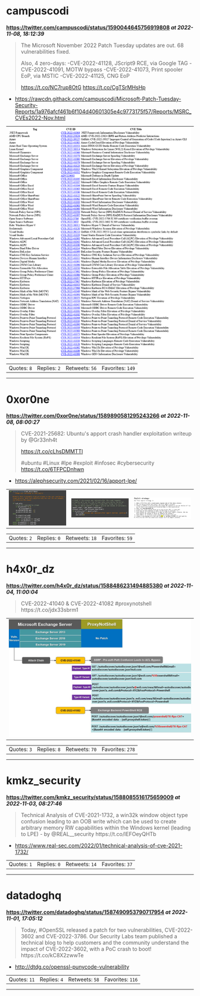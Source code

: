 # campuscodi
**https://twitter.com/campuscodi/status/1590044645756919808 _at 2022-11-08, 18:12:39_**
<blockquote>
The Microsoft November 2022 Patch Tuesday updates are out. 68 vulnerabilities fixed.

Also, 4 zero-days:
-CVE-2022-41128, JScript9 RCE, via Google TAG
-CVE-2022-41091, MOTW bypass
-CVE-2022-41073, Print spooler EoP, via MSTIC
-CVE-2022-41125, CNG EoP

https://t.co/NC7rup8OtG https://t.co/CgTSrMHsHp
</blockquote>

* https://rawcdn.githack.com/campuscodi/Microsoft-Patch-Tuesday-Security-Reports/1a976afcf461b6f104d40601305e4c9773175f57/Reports/MSRC_CVEs2022-Nov.html

<table><tr>
<td><img src="pictures/6af24583bf0142c4474f1a02cef02ddc4c3b784f8eb8381d94b4c66392471ef6.jpg" alt="6af24583bf0142c4474f1a02cef02ddc4c3b784f8eb8381d94b4c66392471ef6.jpg"></td>
</table></tr>
<table><tr>
<td>Quotes: <code>8</code></td>
<td>Replies: <code>2</code></td>
<td>Retweets: <code>56</code></td>
<td>Favorites: <code>149</code></td>
</tr></table>

---

# 0xor0ne
**https://twitter.com/0xor0ne/status/1589890581295243266 _at 2022-11-08, 08:00:27_**
<blockquote>
CVE-2021-25682: Ubuntu's apport crash handler exploitation writeup by @Gr33nh4t 

https://t.co/cLhsDMMTTl 

#ubuntu #Linux #lpe #exploit #infosec #cybersecurity https://t.co/6TFPCDnhwn
</blockquote>

* https://alephsecurity.com/2021/02/16/apport-lpe/

<table><tr>
<td><img src="pictures/3c3d171b112ecc4132af309b1bbd79044c1f4f0a6732b7c0bbce5e0e873ea1d2.jpg" alt="3c3d171b112ecc4132af309b1bbd79044c1f4f0a6732b7c0bbce5e0e873ea1d2.jpg"></td>
<td><img src="pictures/060188e3fdf6ee3cf8a0ebb826d3b5a85ae9af97bfd7c4db8808e55dc82a7695.jpg" alt="060188e3fdf6ee3cf8a0ebb826d3b5a85ae9af97bfd7c4db8808e55dc82a7695.jpg"></td>
<td><img src="pictures/1de2bd3c6bf94cea2be6e1ac33a442f22f01be3fac9aea88aed8402291d5ee32.jpg" alt="1de2bd3c6bf94cea2be6e1ac33a442f22f01be3fac9aea88aed8402291d5ee32.jpg"></td>
</table></tr>
<table><tr>
<td>Quotes: <code>2</code></td>
<td>Replies: <code>0</code></td>
<td>Retweets: <code>18</code></td>
<td>Favorites: <code>59</code></td>
</tr></table>

---

# h4x0r_dz
**https://twitter.com/h4x0r_dz/status/1588486231494885380 _at 2022-11-04, 11:00:04_**
<blockquote>
CVE-2022-41040 &amp; CVE-2022-41082
#proxynotshell https://t.co/jdx33sbrm1
</blockquote>

<table><tr>
<td><img src="pictures/0a830d66b5905b3c2d8131b7b73b25223d3a99b1eb07e7deaebe7da81b7d8715.jpg" alt="0a830d66b5905b3c2d8131b7b73b25223d3a99b1eb07e7deaebe7da81b7d8715.jpg"></td>
</table></tr>
<table><tr>
<td>Quotes: <code>3</code></td>
<td>Replies: <code>8</code></td>
<td>Retweets: <code>70</code></td>
<td>Favorites: <code>278</code></td>
</tr></table>

---

# kmkz_security
**https://twitter.com/kmkz_security/status/1588085516175659009 _at 2022-11-03, 08:27:46_**
<blockquote>
Technical Analysis of CVE-2021-1732, a win32k window object type confusion leading to an OOB write which can be used to create arbitrary memory RW capabilities within the Windows kernel (leading to LPE) - by @REAL__security 
https://t.co/IEFOeyQHTb
</blockquote>

* https://www.real-sec.com/2022/01/technical-analysis-of-cve-2021-1732/

<table><tr>
<td>Quotes: <code>1</code></td>
<td>Replies: <code>0</code></td>
<td>Retweets: <code>14</code></td>
<td>Favorites: <code>37</code></td>
</tr></table>

---

# datadoghq
**https://twitter.com/datadoghq/status/1587490953790717954 _at 2022-11-01, 17:05:12_**
<blockquote>
Today, #OpenSSL released a patch for two vulnerabilities, CVE-2022-3602 and CVE-2022-3786. Our Security Labs team published a technical blog to help customers and the community understand the impact of CVE-2022-3602, with a PoC crash to boot! https://t.co/kC8X2zwwTe
</blockquote>

* http://dtdg.co/openssl-punycode-vulnerability

<table><tr>
<td>Quotes: <code>11</code></td>
<td>Replies: <code>4</code></td>
<td>Retweets: <code>58</code></td>
<td>Favorites: <code>116</code></td>
</tr></table>

---

